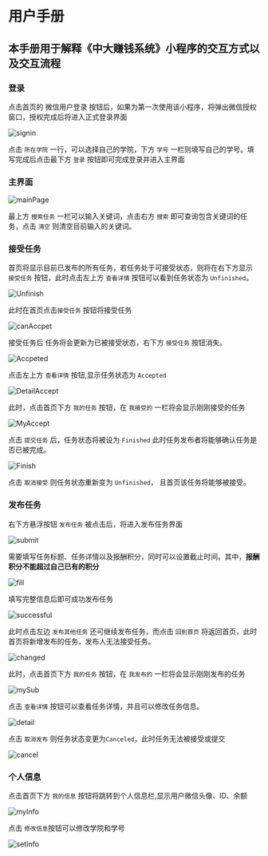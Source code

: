 ﻿# 用户手册

## 本手册用于解释《中大赚钱系统》小程序的交互方式以及交互流程

### 登录

点击首页的 微信用户登录 按钮后，如果为第一次使用该小程序，将弹出微信授权窗口，授权完成后将进入正式登录界面

![signin][1]

点击 `所在学院` 一行，可以选择自己的学院，下方 `学号` 一栏则填写自己的学号。填写完成后点击最下方 `登录` 按钮即可完成登录并进入主界面

### 主界面

![mainPage][2]
    
最上方 `搜索任务` 一栏可以输入关键词，点击右方 `搜索` 即可查询包含关键词的任务，点击 `清空` 则清空目前输入的关键词。

### 接受任务


首页将显示目前已发布的所有任务，若任务处于可接受状态，则将在右下方显示 `接受任务` 按钮，此时点击左上方 `查看详情` 按钮可以看到任务状态为 `Unfinished`。

![Unfinish][3]

此时在首页点击`接受任务` 按钮将接受任务

![canAccpet][4]

接受任务后 任务将会更新为已被接受状态，右下方 `接受任务` 按钮消失。

![Accpeted][5]

点击左上方 `查看详情` 按钮,显示任务状态为 `Accepted`

![DetailAccept][6]

此时，点击首页下方 `我的任务` 按钮，在  `我接受的`  一栏将会显示刚刚接受的任务

![MyAccept][7]

点击 `提交任务` 后，任务状态将被设为 `Finished` 此时任务发布者将能够确认任务是否已被完成。

![Finish][8]

点击 `取消接受` 则任务状态重新变为 `Unfinished`， 且首页该任务将能够被接受。

### 发布任务

右下方悬浮按钮 `发布任务` 被点击后，将进入发布任务界面

![submit][9]

需要填写任务标题、任务详情以及报酬积分，同时可以设置截止时间。其中，**报酬积分不能超过自己已有的积分**

![fill][10]

填写完整信息后即可成功发布任务

![successful][11]

此时点击左边 `发布其他任务` 还可继续发布任务，而点击 `回到首页` 将返回首页，此时首页将新增发布的任务，发布人无法接受任务。

![changed][12]

此时，点击首页下方 `我的任务` 按钮，在  `我发布的`  一栏将会显示刚刚发布的任务

![mySub][13]

点击 `查看详情` 按钮可以查看任务详情，并且可以修改任务信息。

![detail][14]

点击 `取消发布` 则任务状态变更为`Canceled`，此时任务无法被接受或提交

![cancel][15]

### 个人信息

点击首页下方 `我的信息` 按钮将跳转到个人信息栏,显示用户微信头像、ID、余额

![myInfo][16]

点击 `修改信息`按钮可以修改学院和学号

![setInfo][17]


  [1]: https://github.com/the-earn-money-system/Document/raw/master/docs/imgs/%E7%94%A8%E6%88%B7%E6%89%8B%E5%86%8CPIC/signin.jpg
  [2]: https://github.com/the-earn-money-system/Document/raw/master/docs/imgs/%E7%94%A8%E6%88%B7%E6%89%8B%E5%86%8CPIC/mainPage.jpg
  [3]: https://github.com/the-earn-money-system/Document/raw/master/docs/imgs/%E7%94%A8%E6%88%B7%E6%89%8B%E5%86%8CPIC/Unfinished.png
  [4]: https://github.com/the-earn-money-system/Document/raw/master/docs/imgs/%E7%94%A8%E6%88%B7%E6%89%8B%E5%86%8CPIC/canAccpet.png
  [5]: https://github.com/the-earn-money-system/Document/raw/master/docs/imgs/%E7%94%A8%E6%88%B7%E6%89%8B%E5%86%8CPIC/Accpeted.jpg
  [6]: https://github.com/the-earn-money-system/Document/raw/master/docs/imgs/%E7%94%A8%E6%88%B7%E6%89%8B%E5%86%8CPIC/DetailAccpeted.jpg
  [7]: https://github.com/the-earn-money-system/Document/raw/master/docs/imgs/%E7%94%A8%E6%88%B7%E6%89%8B%E5%86%8CPIC/MyAccpet.jpg
  [8]: https://github.com/the-earn-money-system/Document/raw/master/docs/imgs/%E7%94%A8%E6%88%B7%E6%89%8B%E5%86%8CPIC/DetailFinish.jpg
  [9]: https://github.com/the-earn-money-system/Document/raw/master/docs/imgs/%E7%94%A8%E6%88%B7%E6%89%8B%E5%86%8CPIC/submitMission.jpg
  [10]: https://github.com/the-earn-money-system/Document/raw/master/docs/imgs/%E7%94%A8%E6%88%B7%E6%89%8B%E5%86%8CPIC/fillInfo.jpg
  [11]: https://github.com/the-earn-money-system/Document/raw/master/docs/imgs/%E7%94%A8%E6%88%B7%E6%89%8B%E5%86%8CPIC/SubmitSuccess.jpg
  [12]: https://github.com/the-earn-money-system/Document/raw/master/docs/imgs/%E7%94%A8%E6%88%B7%E6%89%8B%E5%86%8CPIC/mainPageChanged.jpg
  [13]: https://github.com/the-earn-money-system/Document/raw/master/docs/imgs/%E7%94%A8%E6%88%B7%E6%89%8B%E5%86%8CPIC/MyMission.png
  [14]: https://github.com/the-earn-money-system/Document/raw/master/docs/imgs/%E7%94%A8%E6%88%B7%E6%89%8B%E5%86%8CPIC/MissionDetail.jpg
  [15]: https://github.com/the-earn-money-system/Document/raw/master/docs/imgs/%E7%94%A8%E6%88%B7%E6%89%8B%E5%86%8CPIC/MissionCanceled.jpg
  [16]: https://github.com/the-earn-money-system/Document/raw/master/docs/imgs/%E7%94%A8%E6%88%B7%E6%89%8B%E5%86%8CPIC/userInfo.jpg
  [17]: https://github.com/the-earn-money-system/Document/raw/master/docs/imgs/%E7%94%A8%E6%88%B7%E6%89%8B%E5%86%8CPIC/setInfo.jpg